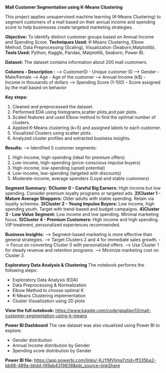 **Mall Customer Segmentation using K-Means Clustering**

This project applies unsupervised machine learning (K-Means Clustering) to segment customers of a mall based on their annual income and spending score to help businesses create targeted marketing strategies.

**Objective:** To identify distinct customer groups based on Annual Income and Spending Score.
**Techniques Used:** K-Means Clustering, Elbow Method, Data Preprocessing (Scaling), Visualization (Seaborn,Matplotlib).
**Tools Used:** Python, Kaggle, Pandas, Matplotlib, Seaborn, Power BI.

**Dataset:**
The dataset contains information about 200 mall customers.

**Columns - Description :**
--> CustomerID - Unique customer ID
--> Gender - Male/Female 
--> Age - Age of the customer 
--> Annual Income (k$) - Income in thousands of dollars 
--> Spending Score (1-100) - Score assigned by the mall based on behavior                   

**Key steps:**
1) Cleaned and preprocessed the dataset.
2) Performed EDA using histograms,scatter plots,and pair plots.
3) Scaled features and used Elbow method to find the optimal number of clusters.
4) Applied K-Means clustering (k=5) and assigned labels to each customer.
5) Visualized Clusters using scatter plots.
6) Analyzed cluster profiles and extracted business insights.

**Results:**
--> Identified 5 customer segments:
1. High-income, high-spending (ideal for premium offers)
2. Low-income, high-spending (price-conscious impulse buyers)
3. High-income, low-spending (upsell potential)
4. Low-income, low-spending (targeted with discounts)
5. Moderate-income, average spenders (Loyal and stable customers)


**Segment Summary:**
**1)Cluster 0 - Careful Big Earners:** High income but low spending. Consider premium loyalty programs or targeted ads.
**2)Cluster 1 - Mature Average Shoppers:** Older adults with stable spending. Retain via loyalty schemes.
**3)Cluster 2 - Young Impulse Buyers:** Low income, high spending youth. Target with trend-based and budget campaigns.
**4)Cluster 3 - Low Value Segment:** Low income and low spending. Minimal marketing focus.
**5)Cluster 4 - Premium Customers:** High income and high spending. VIP treatment, personalized experiences recommended.


**Business Insights:**
--> Segment-based marketing is more effective than general strategies.
--> Target Clusters 2 and 4 for immediate sales growth.
--> Focus on converting Cluster 0 with personalized offers.
--> Use Cluster 1 for steady revenue and retention programs.
--> Minimize marketing cost on Cluster 3.

**Exploratory Data Analysis & Clustering**
The notebook performs the following steps:
- Exploratory Data Analysis (EDA)
- Data Preprocessing & Normalization
- Elbow Method to choose optimal K
- K-Means Clustering implementation
- Cluster Visualization using 2D plots

**View the full notebook:**
https://www.kaggle.com/code/gpallavi13/mall-customer-segmentation-using-k-means

**Power BI Dashboard**
The raw dataset was also visualized using Power BI to explore:
- Gender distribution
- Annual Income distribution by Gender
- Spending score distribution by Gender

**Power BI file:** https://app.powerbi.com/links/-KJYMVljma?ctid=ff335ba2-bb68-489a-bbdd-f49ab4319838&pbi_source=linkShare
